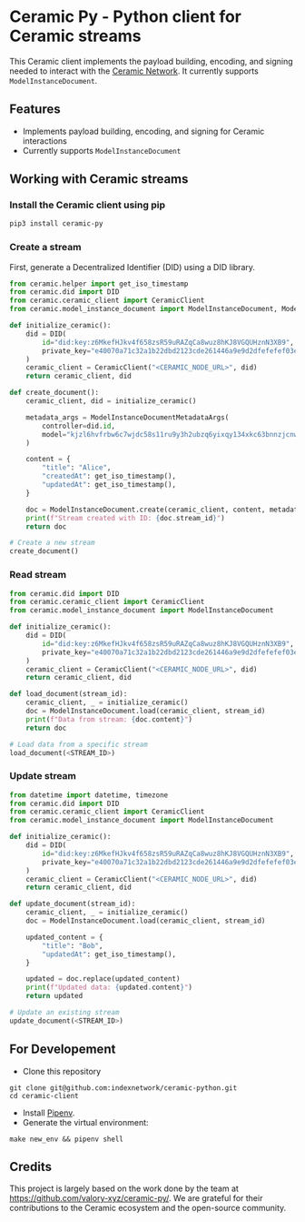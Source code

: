# Ceramic Py - Python client for Ceramic streams

This Ceramic client implements the payload building, encoding, and signing needed to interact with the [Ceramic Network](https://ceramic.network/). It currently supports `ModelInstanceDocument`.

## Features

- Implements payload building, encoding, and signing for Ceramic interactions
- Currently supports `ModelInstanceDocument`

## Working with Ceramic streams

### Install the Ceramic client using pip

```bash
pip3 install ceramic-py
```

### Create a stream
First, generate a Decentralized Identifier (DID) using a DID library.

```python
from ceramic.helper import get_iso_timestamp
from ceramic.did import DID
from ceramic.ceramic_client import CeramicClient
from ceramic.model_instance_document import ModelInstanceDocument, ModelInstanceDocumentMetadataArgs

def initialize_ceramic():
    did = DID(
        id="did:key:z6MkefHJkv4f658zsR59uRAZqCa8wuz8hKJ8VGQUHznN3XB9",
        private_key="e40070a71c32a1b22dbd2123cde261446a9e9d2dfefefef03ec4619697d14eb2",
    )
    ceramic_client = CeramicClient("<CERAMIC_NODE_URL>", did)
    return ceramic_client, did

def create_document():
    ceramic_client, did = initialize_ceramic()

    metadata_args = ModelInstanceDocumentMetadataArgs(
        controller=did.id,
        model="kjzl6hvfrbw6c7wjdc58s11ru9y3h2ubzq6yixqy134xkc63bnnzjcnwaimf711",
    )

    content = {
        "title": "Alice",
        "createdAt": get_iso_timestamp(),
        "updatedAt": get_iso_timestamp(),
    }

    doc = ModelInstanceDocument.create(ceramic_client, content, metadata_args)
    print(f"Stream created with ID: {doc.stream_id}")
    return doc

# Create a new stream
create_document()
```


### Read stream

```python
from ceramic.did import DID
from ceramic.ceramic_client import CeramicClient
from ceramic.model_instance_document import ModelInstanceDocument

def initialize_ceramic():
    did = DID(
        id="did:key:z6MkefHJkv4f658zsR59uRAZqCa8wuz8hKJ8VGQUHznN3XB9",
        private_key="e40070a71c32a1b22dbd2123cde261446a9e9d2dfefefef03ec4619697d14eb2",
    )
    ceramic_client = CeramicClient("<CERAMIC_NODE_URL>", did)
    return ceramic_client, did

def load_document(stream_id):
    ceramic_client, _ = initialize_ceramic()
    doc = ModelInstanceDocument.load(ceramic_client, stream_id)
    print(f"Data from stream: {doc.content}")
    return doc

# Load data from a specific stream
load_document(<STREAM_ID>)

```

### Update stream
```python
from datetime import datetime, timezone
from ceramic.did import DID
from ceramic.ceramic_client import CeramicClient
from ceramic.model_instance_document import ModelInstanceDocument

def initialize_ceramic():
    did = DID(
        id="did:key:z6MkefHJkv4f658zsR59uRAZqCa8wuz8hKJ8VGQUHznN3XB9",
        private_key="e40070a71c32a1b22dbd2123cde261446a9e9d2dfefefef03ec4619697d14eb2",
    )
    ceramic_client = CeramicClient("<CERAMIC_NODE_URL>", did)
    return ceramic_client, did

def update_document(stream_id):
    ceramic_client, _ = initialize_ceramic()
    doc = ModelInstanceDocument.load(ceramic_client, stream_id)

    updated_content = {
        "title": "Bob",
        "updatedAt": get_iso_timestamp(),
    }

    updated = doc.replace(updated_content)
    print(f"Updated data: {updated.content}")
    return updated

# Update an existing stream
update_document(<STREAM_ID>)
```


## For Developement

* Clone this repository
```shell
git clone git@github.com:indexnetwork/ceramic-python.git
cd ceramic-client
```
* Install [Pipenv](https://pipenv.pypa.io/en/latest/).
* Generate the virtual environment:
```shell
make new_env && pipenv shell
```

## Credits

This project is largely based on the work done by the team at https://github.com/valory-xyz/ceramic-py/. We are grateful for their contributions to the Ceramic ecosystem and the open-source community.